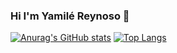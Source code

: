 ### Hi I'm Yamilé Reynoso 👋

[![Anurag's GitHub stats](https://github-readme-stats.vercel.app/api?theme=radical&username=Yami9408&count_private=true)](https://github.com/Yami9408)
[![Top Langs](https://github-readme-stats.vercel.app/api/top-langs/?theme=radical&username=Yami9408&layout=compact&langs_count=10)](https://github.com/Yami9408)
<!--
**Yami9408/Yami9408** is a ✨ _special_ ✨ repository because its `README.md` (this file) appears on your GitHub profile.

Here are some ideas to get you started:

- 🔭 I’m currently working on ...
- 🌱 I’m currently learning ...
- 👯 I’m looking to collaborate on ...
- 🤔 I’m looking for help with ...
- 💬 Ask me about ...
- 📫 How to reach me: ...
- 😄 Pronouns: ...
- ⚡ Fun fact: ...
-->
